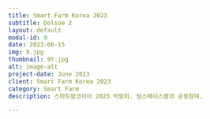 ```yaml
---
title: Smart Farm Korea 2023
subtitle: Dolsoe 2
layout: default
modal-id: 9
date: 2023-06-15
img: 9.jpg
thumbnail: 9t.jpg
alt: image-alt
project-date: June 2023
client: Smart Farm Korea 2023
category: Smart Farm
description: 스마트팜코리아 2023 박람회. 팀스페이스팜과 공동참여.

---
```

